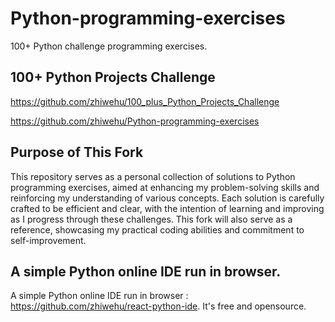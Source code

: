 # Python-programming-exercises

100+ Python challenge programming exercises.

## 100+ Python Projects Challenge 

https://github.com/zhiwehu/100_plus_Python_Projects_Challenge

https://github.com/zhiwehu/Python-programming-exercises

## Purpose of This Fork

This repository serves as a personal collection of solutions to Python programming exercises, aimed at enhancing my problem-solving skills and reinforcing my understanding of various concepts. Each solution is carefully crafted to be efficient and clear, with the intention of learning and improving as I progress through these challenges. This fork will also serve as a reference, showcasing my practical coding abilities and commitment to self-improvement.

## A simple Python online IDE run in browser.

A simple Python online IDE run in browser : https://github.com/zhiwehu/react-python-ide. It's free and opensource.
